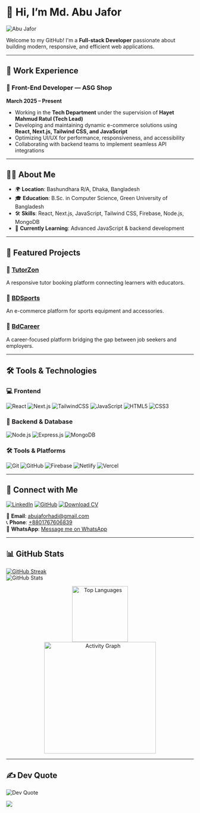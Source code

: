 # 👋 Hi, I’m **Md. Abu Jafor**  
![Abu Jafor](https://github.com/user-attachments/assets/a8f3df3f-3d58-4a0c-ba8d-3a694ac1206e)

Welcome to my GitHub! I'm a **Full-stack Developer** passionate about building modern, responsive, and efficient web applications.

---

## 💼 Work Experience  

### 🚀 Front-End Developer — **ASG Shop**  
**March 2025 – Present**  
- Working in the **Tech Department** under the supervision of **Hayet Mahmud Ratul (Tech Lead)**  
- Developing and maintaining dynamic e-commerce solutions using **React, Next.js, Tailwind CSS, and JavaScript**  
- Optimizing UI/UX for performance, responsiveness, and accessibility  
- Collaborating with backend teams to implement seamless API integrations  

---

## 👨‍💻 About Me  

- 🌍 **Location**: Bashundhara R/A, Dhaka, Bangladesh  
- 🎓 **Education**: B.Sc. in Computer Science, Green University of Bangladesh  
- 🛠️ **Skills**: React, Next.js, JavaScript, Tailwind CSS, Firebase, Node.js, MongoDB  
- 🌱 **Currently Learning**: Advanced JavaScript & backend development  

---

## 🚀 Featured Projects  

### 🔹 [**TutorZon**](https://tutorzen.abujafor.me/)  
A responsive tutor booking platform connecting learners with educators.  

### 🔹 [**BDSports**](https://bdsports.abujafor.me/)  
An e-commerce platform for sports equipment and accessories.  

### 🔹 [**BdCareer**](https://career.abujafor.me/)  
A career-focused platform bridging the gap between job seekers and employers.  

---

## 🛠️ Tools & Technologies  

### 💻 **Frontend**  
![React](https://img.shields.io/badge/React-20232A?style=for-the-badge&logo=react&logoColor=61DAFB)  ![Next.js](https://img.shields.io/badge/Next.js-000000?style=for-the-badge&logo=nextdotjs&logoColor=white)  ![TailwindCSS](https://img.shields.io/badge/TailwindCSS-38B2AC?style=for-the-badge&logo=tailwind-css&logoColor=white)  ![JavaScript](https://img.shields.io/badge/JavaScript-F7DF1E?style=for-the-badge&logo=javascript&logoColor=black)  ![HTML5](https://img.shields.io/badge/HTML5-E34F26?style=for-the-badge&logo=html5&logoColor=white)  ![CSS3](https://img.shields.io/badge/CSS3-1572B6?style=for-the-badge&logo=css3&logoColor=white)  

### 🧩 **Backend & Database**  
![Node.js](https://img.shields.io/badge/Node.js-43853D?style=for-the-badge&logo=node-dot-js&logoColor=white)  ![Express.js](https://img.shields.io/badge/Express.js-000000?style=for-the-badge&logo=express&logoColor=white)  ![MongoDB](https://img.shields.io/badge/MongoDB-47A248?style=for-the-badge&logo=mongodb&logoColor=white)  

### 🛠️ **Tools & Platforms**  
![Git](https://img.shields.io/badge/Git-F05032?style=for-the-badge&logo=git&logoColor=white)  ![GitHub](https://img.shields.io/badge/GitHub-181717?style=for-the-badge&logo=github&logoColor=white)  ![Firebase](https://img.shields.io/badge/Firebase-FFCA28?style=for-the-badge&logo=firebase&logoColor=black)  ![Netlify](https://img.shields.io/badge/Netlify-00C7B7?style=for-the-badge&logo=netlify&logoColor=white)  ![Vercel](https://img.shields.io/badge/Vercel-000000?style=for-the-badge&logo=vercel&logoColor=white)  

---

## 🔗 Connect with Me  

[![LinkedIn](https://img.shields.io/badge/LinkedIn-0077B5?style=for-the-badge&logo=linkedin&logoColor=white)](https://www.linkedin.com/in/abujaforhadi/)  [![GitHub](https://img.shields.io/badge/GitHub-181717?style=for-the-badge&logo=github&logoColor=white)](https://github.com/abujaforhadi/)  [![Download CV](https://img.shields.io/badge/Download%20CV-4285F4?style=for-the-badge&logo=google-drive&logoColor=white)](https://github.com/user-attachments/files/19608021/Resume_Abu_Jafor.pdf)  

📧 **Email**: [abujaforhadi@gmail.com](mailto:abujaforhadi@gmail.com)  
📞 **Phone**: [+8801767606839](tel:+8801767606839)  
💬 **WhatsApp**: [Message me on WhatsApp](https://wa.me/qr/SMI4DEZWPD7PP1)

---

## 📊 GitHub Stats  

[![GitHub Streak](https://nirzak-streak-stats.vercel.app?user=abujaforhadi&theme=dark&date_format=M%20j%5B%2C%20Y%5D)](https://git.io/streak-stats)  
![GitHub Stats](https://github-readme-stats.vercel.app/api?username=abujaforhadi&show_icons=true&theme=radical)  

<div align="center">
  <img src="https://github-readme-stats.vercel.app/api/top-langs?username=abujaforhadi&layout=compact&card_width=320&langs_count=5&theme=dracula&hide_border=true" height="150" alt="Top Languages" />
  <br />
  <img src="https://github-readme-activity-graph.vercel.app/graph?username=abujaforhadi&theme=react&area=true&radius=16" height="300" alt="Activity Graph" />
</div>  

---

## ✍️ Dev Quote  
![Dev Quote](https://quotes-github-readme.vercel.app/api?type=vertical&theme=dark)  

[![](https://visitcount.itsvg.in/api?id=abujaforhadi&label=Profile%20Views&pretty=false)](https://visitcount.itsvg.in)
